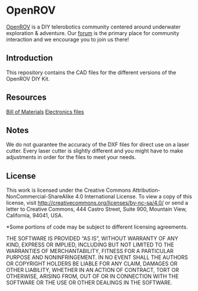 OpenROV
================
[OpenROV](http://openrov.com/) is a DIY telerobotics community centered around underwater exploration & adventure. Our [forum](https://forum.openrov.com/) is the primary place for community interaction and we encourage you to join us there!

Introduction
-------
This repository contains the CAD files for the different versions of the OpenROV DIY Kit.

Resources
-------
[Bill of Materials](https://docs.google.com/spreadsheet/ccc?key=0Avf6fUwp9B3kdF9YQWxBTnZjZEVGZVQwY25EbnVyREE&usp=sharing)
[Electronics files](https://github.com/OpenROV/openrov-electronics)

Notes
-------
We do not guarantee the accuracy of the DXF files for direct use on a laser cutter. Every laser cutter is slightly different and you might have to make adjustments in order for the files to meet your needs. 

License
-------

This work is licensed under the  Creative Commons Attribution-NonCommercial-ShareAlike 4.0 International License. To view a copy of this license, visit <http://creativecommons.org/licenses/by-nc-sa/4.0/> or send a letter to Creative Commons, 444 Castro Street, Suite 900, Mountain View, California, 94041, USA.

*Some portions of code may be subject to different licensing agreements.

THE SOFTWARE IS PROVIDED “AS IS”, WITHOUT WARRANTY OF ANY KIND, EXPRESS OR IMPLIED, INCLUDING BUT NOT LIMITED TO THE WARRANTIES OF MERCHANTABILITY, FITNESS FOR A PARTICULAR PURPOSE AND NONINFRINGEMENT. IN NO EVENT SHALL THE AUTHORS OR COPYRIGHT HOLDERS BE LIABLE FOR ANY CLAIM, DAMAGES OR OTHER LIABILITY, WHETHER IN AN ACTION OF CONTRACT, TORT OR OTHERWISE, ARISING FROM, OUT OF OR IN CONNECTION WITH THE SOFTWARE OR THE USE OR OTHER DEALINGS IN THE SOFTWARE.
